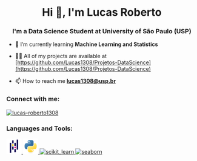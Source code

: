<h1 align="center">Hi 👋, I'm Lucas Roberto</h1>
<h3 align="center">I'm a Data Science Student at University of São Paulo (USP)</h3>

- 🌱 I’m currently learning **Machine Learning and Statistics**

- 👨‍💻 All of my projects are available at [https://github.com/Lucas1308/Projetos-DataScience](https://github.com/Lucas1308/Projetos-DataScience)

- 📫 How to reach me **lucas1308@usp.br**

<h3 align="left">Connect with me:</h3>
<p align="left">
<a href="https://linkedin.com/in/lucas-roberto1308" target="blank"><img align="center" src="https://raw.githubusercontent.com/rahuldkjain/github-profile-readme-generator/master/src/images/icons/Social/linked-in-alt.svg" alt="lucas-roberto1308" height="30" width="40" /></a>
</p>

<h3 align="left">Languages and Tools:</h3>
<p align="left"> <a href="https://pandas.pydata.org/" target="_blank" rel="noreferrer"> <img src="https://raw.githubusercontent.com/devicons/devicon/2ae2a900d2f041da66e950e4d48052658d850630/icons/pandas/pandas-original.svg" alt="pandas" width="40" height="40"/> </a> <a href="https://www.python.org" target="_blank" rel="noreferrer"> <img src="https://raw.githubusercontent.com/devicons/devicon/master/icons/python/python-original.svg" alt="python" width="40" height="40"/> </a> <a href="https://scikit-learn.org/" target="_blank" rel="noreferrer"> <img src="https://upload.wikimedia.org/wikipedia/commons/0/05/Scikit_learn_logo_small.svg" alt="scikit_learn" width="40" height="40"/> </a> <a href="https://seaborn.pydata.org/" target="_blank" rel="noreferrer"> <img src="https://seaborn.pydata.org/_images/logo-mark-lightbg.svg" alt="seaborn" width="40" height="40"/> </a> </p>

